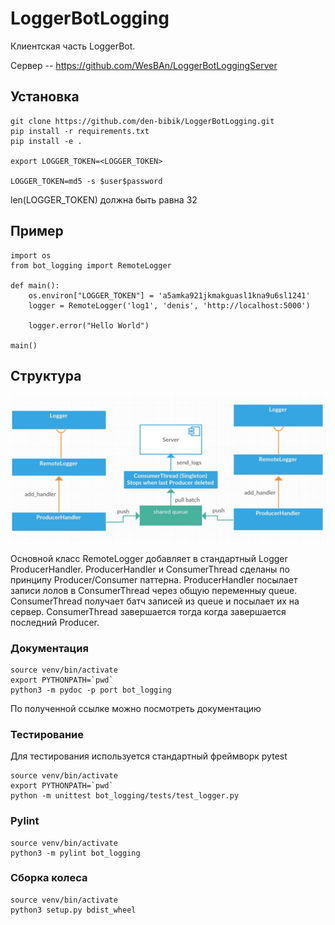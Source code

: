 LoggerBotLogging
============================

Клиентская часть LoggerBot.

Сервер  -- https://github.com/WesBAn/LoggerBotLoggingServer

Установка
------------
    git clone https://github.com/den-bibik/LoggerBotLogging.git
    pip install -r requirements.txt
    pip install -e .

    export LOGGER_TOKEN=<LOGGER_TOKEN>
    
    LOGGER_TOKEN=md5 -s $user$password

len(LOGGER_TOKEN) должна быть равна 32
 
Пример
------------

    import os
    from bot_logging import RemoteLogger
    
    def main():
        os.environ["LOGGER_TOKEN"] = 'a5amka921jkmakguasl1kna9u6sl1241'
        logger = RemoteLogger('log1', 'denis', 'http://localhost:5000')
    
        logger.error("Hello World")
    
    main()
    
 Структура
 ------------
 ![structure image](static/structure.jpg)
 
 Основной класс RemoteLogger добавляет в стандартный Logger ProducerHandler. ProducerHandler и ConsumerThread сделаны по принципу Producer/Consumer паттерна. ProducerHandler посылает записи лолов в ConsumerThread через общую переменныу queue. ConsumerThread получает батч записей из queue и посылает их на сервер. ConsumerThread завершается тогда когда завершается последний Producer.
 
 ### Документация
```
source venv/bin/activate
export PYTHONPATH=`pwd`
python3 -m pydoc -p port bot_logging
```
По полученной ссылке можно посмотреть документацию

### Тестирование
Для тестирования используется стандартный фреймворк pytest
```
source venv/bin/activate
export PYTHONPATH=`pwd`
python -m unittest bot_logging/tests/test_logger.py 
```
### Pylint
```
source venv/bin/activate
python3 -m pylint bot_logging
```

### Сборка колеса
```
source venv/bin/activate
python3 setup.py bdist_wheel